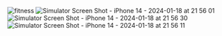![fitness](https://github.com/Rodriguezfabricioo/Fitness-App/assets/114358442/e6aec5a6-2e5b-4bbc-bf44-53863c18ddf3)
![Simulator Screen Shot - iPhone 14 - 2024-01-18 at 21 56 01](https://github.com/Rodriguezfabricioo/Fitness-App/assets/114358442/2ea6d870-c631-4686-8a5c-f304ee938c8c)
![Simulator Screen Shot - iPhone 14 - 2024-01-18 at 21 56 30](https://github.com/Rodriguezfabricioo/Fitness-App/assets/114358442/a3330e44-d72f-4117-8072-cad6756b67ea)
![Simulator Screen Shot - iPhone 14 - 2024-01-18 at 21 56 11](https://github.com/Rodriguezfabricioo/Fitness-App/assets/114358442/376672a1-2f44-4633-a4d6-887b5f1e3280)
